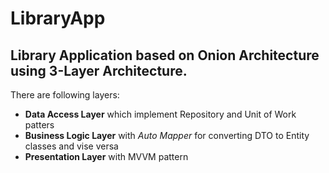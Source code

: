 # LibraryApp
## Library Application based on Onion Architecture using 3-Layer Architecture. 
There are following layers:
- **Data Access Layer** which implement Repository and Unit of Work patters
- **Business Logic Layer** with *Auto Mapper* for converting DTO to Entity classes and vise versa
- **Presentation Layer** with MVVM pattern
